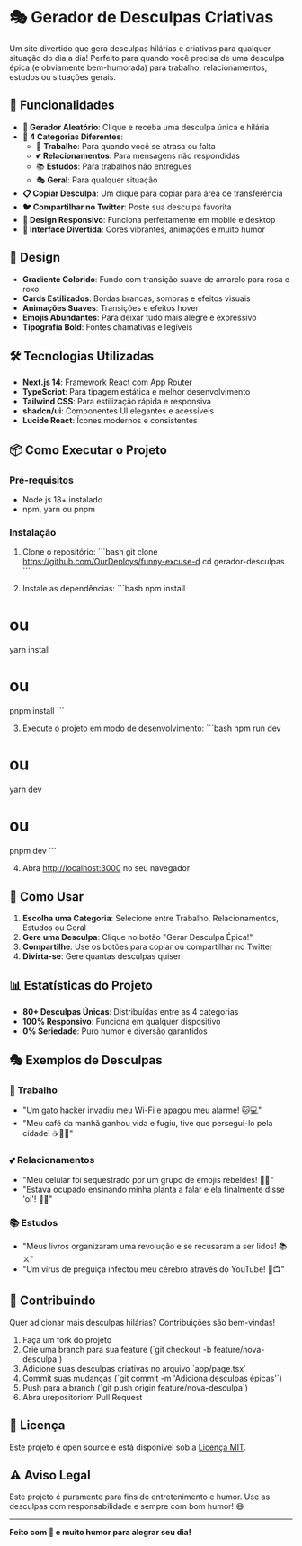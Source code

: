 # 🎭 Gerador de Desculpas Criativas

Um site divertido que gera desculpas hilárias e criativas para qualquer situação do dia a dia! Perfeito para quando você precisa de uma desculpa épica (e obviamente bem-humorada) para trabalho, relacionamentos, estudos ou situações gerais.

## 🚀 Funcionalidades

- **🎲 Gerador Aleatório**: Clique e receba uma desculpa única e hilária
- **🎯 4 Categorias Diferentes**:
  - 💼 **Trabalho**: Para quando você se atrasa ou falta
  - 💕 **Relacionamentos**: Para mensagens não respondidas
  - 📚 **Estudos**: Para trabalhos não entregues
  - 🎭 **Geral**: Para qualquer situação
- **📋 Copiar Desculpa**: Um clique para copiar para área de transferência
- **🐦 Compartilhar no Twitter**: Poste sua desculpa favorita
- **📱 Design Responsivo**: Funciona perfeitamente em mobile e desktop
- **🎨 Interface Divertida**: Cores vibrantes, animações e muito humor

## 🎨 Design

- **Gradiente Colorido**: Fundo com transição suave de amarelo para rosa e roxo
- **Cards Estilizados**: Bordas brancas, sombras e efeitos visuais
- **Animações Suaves**: Transições e efeitos hover
- **Emojis Abundantes**: Para deixar tudo mais alegre e expressivo
- **Tipografia Bold**: Fontes chamativas e legíveis

## 🛠️ Tecnologias Utilizadas

- **Next.js 14**: Framework React com App Router
- **TypeScript**: Para tipagem estática e melhor desenvolvimento
- **Tailwind CSS**: Para estilização rápida e responsiva
- **shadcn/ui**: Componentes UI elegantes e acessíveis
- **Lucide React**: Ícones modernos e consistentes

## 📦 Como Executar o Projeto

### Pré-requisitos
- Node.js 18+ instalado
- npm, yarn ou pnpm

### Instalação

1. Clone o repositório:
\`\`\`bash
git clone https://github.com/OurDeploys/funny-excuse-d
cd gerador-desculpas
\`\`\`

2. Instale as dependências:
\`\`\`bash
npm install
# ou
yarn install
# ou
pnpm install
\`\`\`

3. Execute o projeto em modo de desenvolvimento:
\`\`\`bash
npm run dev
# ou
yarn dev
# ou
pnpm dev
\`\`\`

4. Abra [http://localhost:3000](http://localhost:3000) no seu navegador

## 🎯 Como Usar

1. **Escolha uma Categoria**: Selecione entre Trabalho, Relacionamentos, Estudos ou Geral
2. **Gere uma Desculpa**: Clique no botão "Gerar Desculpa Épica!"
3. **Compartilhe**: Use os botões para copiar ou compartilhar no Twitter
4. **Divirta-se**: Gere quantas desculpas quiser!

## 📊 Estatísticas do Projeto

- **80+ Desculpas Únicas**: Distribuídas entre as 4 categorias
- **100% Responsivo**: Funciona em qualquer dispositivo
- **0% Seriedade**: Puro humor e diversão garantidos

## 🎭 Exemplos de Desculpas

### 💼 Trabalho
- "Um gato hacker invadiu meu Wi-Fi e apagou meu alarme! 🐱💻"
- "Meu café da manhã ganhou vida e fugiu, tive que persegui-lo pela cidade! ☕🏃‍♂️"

### 💕 Relacionamentos
- "Meu celular foi sequestrado por um grupo de emojis rebeldes! 📱😤"
- "Estava ocupado ensinando minha planta a falar e ela finalmente disse 'oi'! 🌱💬"

### 📚 Estudos
- "Meus livros organizaram uma revolução e se recusaram a ser lidos! 📚⚔️"
- "Um vírus de preguiça infectou meu cérebro através do YouTube! 🧠📺"

## 🤝 Contribuindo

Quer adicionar mais desculpas hilárias? Contribuições são bem-vindas!

1. Faça um fork do projeto
2. Crie uma branch para sua feature (\`git checkout -b feature/nova-desculpa\`)
3. Adicione suas desculpas criativas no arquivo \`app/page.tsx\`
4. Commit suas mudanças (\`git commit -m 'Adiciona desculpas épicas'\`)
5. Push para a branch (\`git push origin feature/nova-desculpa\`)
6. Abra urepositoriom Pull Request

## 📝 Licença

Este projeto é open source e está disponível sob a [Licença MIT](LICENSE).

## ⚠️ Aviso Legal

Este projeto é puramente para fins de entretenimento e humor. Use as desculpas com responsabilidade e sempre com bom humor! 😄

---

**Feito com 💖 e muito humor para alegrar seu dia!**
